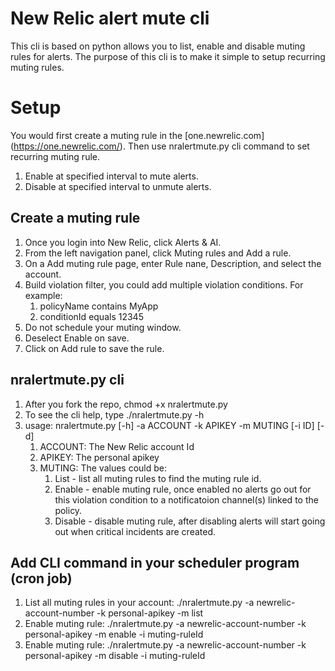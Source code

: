 # New Relic alert mute cli
This cli is based on python allows you to list, enable and disable muting rules for alerts. The purpose of this cli is to make it simple to setup recurring muting rules.

# Setup
You would first create a muting rule in the [one.newrelic.com] (https://one.newrelic.com/). Then use nralertmute.py cli command to set recurring muting rule.
1. Enable at specified interval to mute alerts.
1. Disable at specified interval to unmute alerts.

## Create a muting rule
1. Once you login into New Relic, click Alerts & AI.
1. From the left navigation panel, click Muting rules and Add a rule.
1. On a Add muting rule page, enter Rule nane, Description, and select the account.
1. Build violation filter, you could add multiple violation conditions.
    For example:
    1. policyName contains MyApp
    1. conditionId equals 12345
1. Do not schedule your muting window.
1. Deselect Enable on save.
1. Click on Add rule to save the rule.

## nralertmute.py cli
1. After you fork the repo, chmod +x nralertmute.py
1. To see the cli help, type ./nralertmute.py -h
1. usage: nralertmute.py [-h] -a ACCOUNT -k APIKEY -m MUTING [-i ID] [-d]
    1. ACCOUNT: The New Relic account Id
    1. APIKEY: The personal apikey
    1. MUTING: The values could be:
        1. List - list all muting rules to find the muting rule id.
        1. Enable - enable muting rule, once enabled no alerts go out for this violation condition to a notificatoion channel(s) linked to the policy.
        1. Disable - disable muting rule, after disabling alerts will start going out when critical incidents are created.

## Add CLI command in your scheduler program (cron job)
1. List all muting rules in your account:  ./nralertmute.py -a newrelic-account-number -k personal-apikey -m list 
1. Enable muting rule: ./nralertmute.py -a newrelic-account-number -k personal-apikey -m enable -i muting-ruleId
1. Enable muting rule: ./nralertmute.py -a newrelic-account-number -k personal-apikey -m disable -i muting-ruleId
